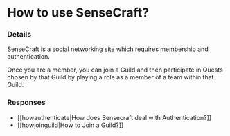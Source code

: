 # How to use SenseCraft?

### Details

SenseCraft is a social networking site which requires membership and authentication.

Once you are a member, you can join a Guild and then participate in Quests chosen by that Guild by playing a role as a member of a team within that Guild.

### Responses

* [[howauthenticate|How does Sensecraft deal with Authentication?]]  
* [[howjoinguild|How to Join a Guild?]]  